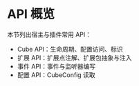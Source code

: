 # API 概览

本节列出宿主与插件常用 API：
- Cube API：生命周期、配置访问、标识
- 扩展 API：扩展点注解、扩展包抽象与注入
- 事件 API：事件与监听器编写
- 配置 API：CubeConfig 读取
